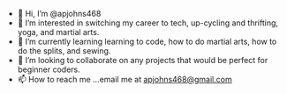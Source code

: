 - 👋 Hi, I’m @apjohns468
- 👀 I’m interested in switching my career to tech, up-cycling and thrifting, yoga, and martial arts.
- 🌱 I’m currently learning learning to code, how to do martial arts, how to do the splits, and sewing.
- 💞️ I’m looking to collaborate on any projects that would be perfect for beginner coders.
- 📫 How to reach me ...email me at apjohns468@gmail.com

<!---
apjohns468/apjohns468 is a ✨ special ✨ repository because its `README.md` (this file) appears on your GitHub profile.
You can click the Preview link to take a look at your changes.
--->
